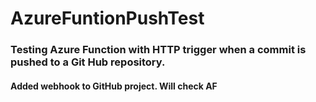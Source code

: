 # AzureFuntionPushTest

### Testing Azure Function with HTTP trigger when a commit is pushed to a Git Hub repository.

#### Added webhook to GitHub project. Will check AF
